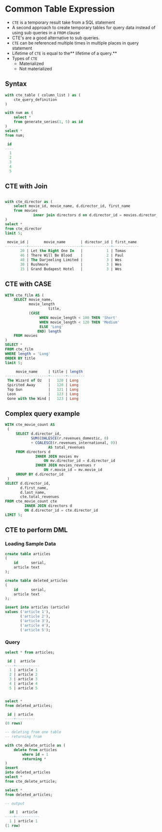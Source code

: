 # Common Table Expression

* `CTE` is a temporary result take from a SQL statement
* A second approach to create temporary tables for query data instead of using sub queries in a `FROM` clause&#x20;
* CTE's are a good alternative to sub queries.
* `CTE` can be referenced multiple times in multiple places in query statement
* Lifetime of `CTE` is equal to the** lifetime of a query.**
* Types of `CTE`
  * Materialized
  * Not materialized

## Syntax

```sql
with cte_table ( column_list ) as (
    cte_query_definition
)

with num as (
    select *
    from generate_series(1, 5) as id
)
select *
from num;

 id 
----
  1
  2
  3
  4
  5
```

## CTE with Join

```sql

with cte_director as (
    select movie_id, movie_name, d.director_id, first_name
    from movies
             inner join directors d on d.director_id = movies.director_id
)
select *
from cte_director
limit 5;

 movie_id |       movie_name       | director_id | first_name 
----------+------------------------+-------------+------------
       20 | Let the Right One In   |           1 | Tomas
       46 | There Will Be Blood    |           2 | Paul
       40 | The Darjeeling Limited |           3 | Wes
       30 | Rushmore               |           3 | Wes
       15 | Grand Budapest Hotel   |           3 | Wes
```

## CTE with CASE

```sql
WITH cte_film AS (
    SELECT movie_name,
           movie_length
                    title,
           (CASE
                WHEN movie_length < 100 THEN 'Short'
                WHEN movie_length < 120 THEN 'Medium'
                ELSE 'Long'
               END) length
    FROM movies
)
SELECT *
FROM cte_film
WHERE length = 'Long'
ORDER BY title
limit 5;

     movie_name     | title | length 
--------------------+-------+--------
 The Wizard of Oz   |   120 | Long
 Spirited Away      |   120 | Long
 Top Gun            |   121 | Long
 Leon               |   123 | Long
 Gone with the Wind |   123 | Long

```

## Complex query example

```sql
WITH cte_movie_count AS
 (
     SELECT d.director_id,
            SUM(COALESCE(r.revenues_domestic, 0) 
            + COALESCE(r.revenues_international, 0)) 
                    AS total_revenues
     FROM directors d
              INNER JOIN movies mv 
                  ON mv.director_id = d.director_id
              INNER JOIN movies_revenues r 
                  ON r.movie_id = mv.movie_id
     GROUP BY d.director_id
 )
SELECT d.director_id,
       d.first_name,
       d.last_name,
       cte.total_revenues
FROM cte_movie_count cte
         INNER JOIN directors d 
         ON d.director_id = cte.director_id
LIMIT 5;
```

## CTE to perform DML

### Loading Sample Data

```sql
create table articles
(
    id      serial,
    article text
);

create table deleted_articles
(
    id      serial,
    article text
);

insert into articles (article)
values ('article 1'),
       ('article 2'),
       ('article 3'),
       ('article 4'),
       ('article 5');
```

### Query

```sql
select * from articles;

 id |  article  
----+-----------
  1 | article 1
  2 | article 2
  3 | article 3
  4 | article 4
  5 | article 5


select *
from deleted_articles;

 id | article 
----+---------
(0 rows)

-- deleting from one table
-- returning from

with cte_delete_article as (
    delete from articles
        where id = 1
        returning *
)
insert
into deleted_articles
select *
from cte_delete_article;

select *
from deleted_articles;

-- output 

  id |  article  
----+-----------
  1 | article 1
(1 row)
```
